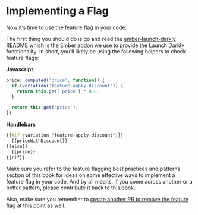 # Implementing a Flag

Now it’s time to use the feature flag in your code.

The first thing you should do is go and  read the [ember-launch-darkly README](https://github.com/kayako/ember-launch-darkly/blob/master/README.md) which is the Ember addon we use to provide the Launch Darkly functionality. In short, you'll likely be using the following helpers to check feature flags:

**Javascript**

```js
price: computed('price', function() {
  if (variation('feature-apply-discount')) {
    return this.get('price') * 0.8;
  }

  return this.get('price');
})
```

**Handlebars**

```css
{{#if (variation "feature-apply-discount")}}
  {{priceWithDiscount}}
{{else}}
  {{price}}
{{/if}}
```

Make sure you refer to the feature flagging best practices and patterns section of this book for ideas on some effective ways to implement a feature flag in your code. And by all means, if you come across another or a better pattern, please contribute it back to this book.

Also, make sure you remember to [create another PR to remove the feature flag](/feature-flags/when-to-remove-feature-flags.md) at this point as well.

